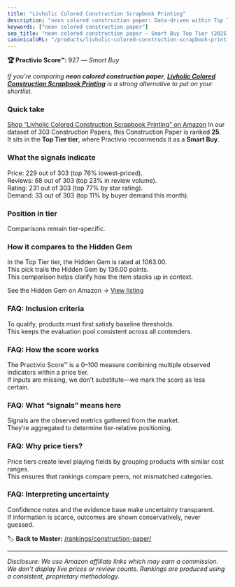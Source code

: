 ```yaml
---
title: "Livholic Colored Construction Scrapbook Printing"
description: "neon colored construction paper: Data-driven within Top Tier ranking using the Practivio Score™. Positioned by quality, value, demand, findability, momentum."
keywords: ["neon colored construction paper"]
seo_title: "neon colored construction paper — Smart Buy Top Tier (2025)"
canonicalURL: "/products/livholic-colored-construction-scrapbook-printing-B09SFSD31N/"
---
```


**🏆 Practivio Score™:** 927 — _Smart Buy_


*If you're comparing **neon colored construction paper**, **[Livholic Colored Construction Scrapbook Printing](https://www.amazon.com/dp/B09SFSD31N?tag=practivio-20)** is a strong alternative to put on your shortlist.*
### Quick take
[Shop “Livholic Colored Construction Scrapbook Printing” on Amazon](https://www.amazon.com/dp/B09SFSD31N?tag=practivio-20)
In our dataset of 303 Construction Papers, this Construction Paper is ranked **25**.  
It sits in the **Top Tier tier**, where Practivio recommends it as a **Smart Buy**.

### What the signals indicate
Price: 229 out of 303 (top 76% lowest-priced).  
Reviews: 68 out of 303 (top 23% in review volume).  
Rating: 231 out of 303 (top 77% by star rating).  
Demand: 33 out of 303 (top 11% by buyer demand this month).

### Position in tier
Comparisons remain tier-specific.

### How it compares to the Hidden Gem
In the Top Tier tier, the Hidden Gem is rated at 1063.00.  
This pick trails the Hidden Gem by 136.00 points.  
This comparison helps clarify how the item stacks up in context.  

See the Hidden Gem on Amazon → [View listing](https://www.amazon.com/dp/B07K8WHH5J?tag=practivio-20)

### FAQ: Inclusion criteria
To qualify, products must first satisfy baseline thresholds.  
This keeps the evaluation pool consistent across all contenders.

### FAQ: How the score works
The Practivio Score™ is a 0–100 measure combining multiple observed indicators within a price tier.  
If inputs are missing, we don’t substitute—we mark the score as less certain.

### FAQ: What “signals” means here
Signals are the observed metrics gathered from the market.  
They’re aggregated to determine tier-relative positioning.

### FAQ: Why price tiers?
Price tiers create level playing fields by grouping products with similar cost ranges.  
This ensures that rankings compare peers, not mismatched categories.

### FAQ: Interpreting uncertainty
Confidence notes and the evidence base make uncertainty transparent.  
If information is scarce, outcomes are shown conservatively, never guessed.


🏷️ **Back to Master:** [/rankings/construction-paper/](/rankings/construction-paper/)

---
_Disclosure: We use Amazon affiliate links which may earn a commission. We don’t display live prices or review counts. Rankings are produced using a consistent, proprietary methodology._
